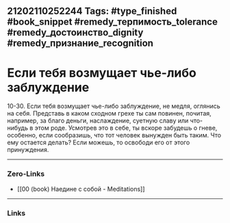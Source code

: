21202110252244
Tags: #type_finished #book_snippet #remedy_терпимость_tolerance #remedy_достоинство_dignity #remedy_признание_recognition
---
# Если тебя возмущает чье-либо заблуждение

 10-30. Если тебя возмущает чье-либо заблуждение, не медля, оглянись на себя. Представь в каком сходном грехе ты сам повинен, почитая, например, за благо деньги, наслаждение, суетную славу или что-нибудь в этом роде. Усмотрев это в себе, ты вскоре забудешь о гневе, особенно, если сообразишь, что тот человек вынужден быть таким. Что ему остается делать? Если можешь, то освободи его от этого принуждения. 

---
### Zero-Links
- [[00 (book) Наедине с собой - Meditations]]
---
### Links
